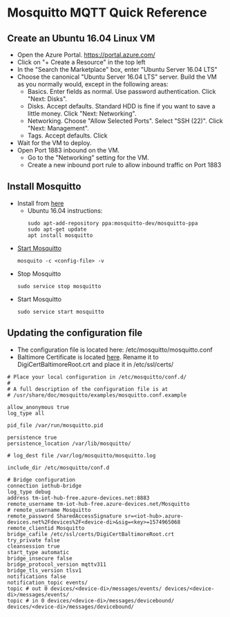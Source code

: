 # Mosquitto MQTT Quick Reference

## Create an Ubuntu 16.04 Linux VM

* Open the Azure Portal.  https://portal.azure.com/
* Click on "+ Create a Resource" in the top left
* In the "Search the Marketplace" box, enter "Ubuntu Server 16.04 LTS"
* Choose the canonical "Ubuntu Server 16.04 LTS" server.  Build the VM as you normally would, except in the following areas:
  * Basics. Enter fields as normal. Use password authentication.  Click "Next: Disks".
  * Disks. Accept defaults.  Standard HDD is fine if you want to save a little money.  Click "Next: Networking".
  * Networking.  Choose "Allow Selected Ports".  Select "SSH (22)".  Click "Next: Management".
  * Tags. Accept defaults. Click 
* Wait for the VM to deploy.
* Open Port 1883 inbound on the VM.
  * Go to the "Networking" setting for the VM.
  * Create a new inbound port rule to allow inbound traffic on Port 1883

## Install Mosquitto

* Install from [here](https://mosquitto.org/download/)
  * Ubuntu 16.04 instructions:
    ```
    sudo apt-add-repository ppa:mosquitto-dev/mosquitto-ppa
    sudo apt-get update
    apt install mosquitto
    ```
* [Start Mosquitto](https://mosquitto.org/man/mosquitto-8.html)
  ```
  mosquito -c <config-file> -v
  ```
* Stop Mosquitto
  ```
  sudo service stop mosquitto
  ```
* Start Mosquitto
  ```
  sudo service start mosquitto
  ```
## Updating the configuration file

* The configuration file is located here: /etc/mosquitto/mosquitto.conf
* Baltimore Certificate is located [here](https://ssl-tools.net/certificates/d4de20d05e66fc53fe1a50882c78db2852cae474.pem).  Rename it to DigiCertBaltimoreRoot.crt and place it in /etc/ssl/certs/

```
# Place your local configuration in /etc/mosquitto/conf.d/
#
# A full description of the configuration file is at
# /usr/share/doc/mosquitto/examples/mosquitto.conf.example

allow_anonymous true
log_type all

pid_file /var/run/mosquitto.pid

persistence true
persistence_location /var/lib/mosquitto/

# log_dest file /var/log/mosquitto/mosquitto.log

include_dir /etc/mosquitto/conf.d

# Bridge configuration
connection iothub-bridge
log_type debug
address tm-iot-hub-free.azure-devices.net:8883
remote_username tm-iot-hub-free.azure-devices.net/Mosquitto
# remote_username Mosquitto
remote_password SharedAccessSignature sr=<iot-hub>.azure-devices.net%2Fdevices%2F<device-di>&sig=<key>=1574965068
remote_clientid Mosquitto
bridge_cafile /etc/ssl/certs/DigiCertBaltimoreRoot.crt
try_private false
cleansession true
start_type automatic
bridge_insecure false
bridge_protocol_version mqttv311
bridge_tls_version tlsv1
notifications false
notification_topic events/
topic # out 0 devices/<device-di>/messages/events/ devices/<device-di>/messages/events/
topic # in 0 devices/<device-di>/messages/devicebound/ devices/<device-di>/messages/devicebound/

